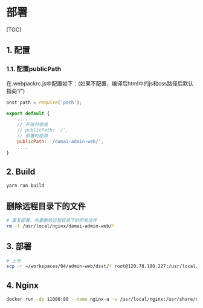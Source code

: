 # 部署

[TOC]

## 1. 配置

### 1.1. 配置publicPath

在.webpackrc.js中配置如下：(如果不配置，编译后html中的js和css路径后默认指向“/”)

```js
onst path = require('path');

export default {
    ....
    // 开发时使用
    // publicPath: '/',
    // 部署时使用
    publicPath: '/damai-admin-web/',
    ....
}
```

## 2. Build

```sh
yarn run build
```

## 删除远程目录下的文件

```sh
# 重复部署，先要删除远程目录下的所有文件
rm -f /usr/local/nginx/damai-admin-web/*
```

## 3. 部署

```sh
# 上传
scp -r ~/workspaces/04/admin-web/dist/* root@120.78.180.227:/usr/local/nginx/damai-admin-web
```

## 4. Nginx

```sh
docker run -dp 11080:80 --name nginx-a -v /usr/local/nginx:/usr/share/nginx/html:ro nginx
```